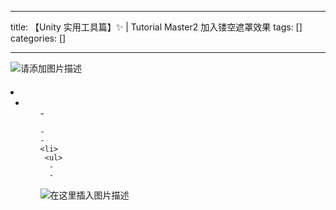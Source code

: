 
--- 
title:  【Unity 实用工具篇】✨ | Tutorial Master2 加入镂空遮罩效果 
tags: []
categories: [] 

---
<img src="https://img-blog.csdnimg.cn/4ea0ad75b9c145e5ba7d219b7e425099.png" alt="请添加图片描述">



####  

  <li>
   <ul>
    <li>
     <ul>
      - 
     
    - 
    - 
    <li>
     <ul>
      - 
      - 
     


<img src="https://img-blog.csdnimg.cn/a1379f7619b345789679f84f1626b3f6.png" alt="在这里插入图片描述">

#### 
